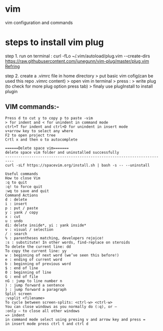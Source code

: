 # vim
vim configuration and commands

#   steps to install vim plug
step 1. run on terminal :
    curl -fLo ~/.vim/autoload/plug.vim --create-dirs \
    https://raw.githubusercontent.com/junegunn/vim-plug/master/plug.vim
<a href="https://github.com/junegunn/vim-plug"> Refring </a>
    
step 2. create a .vimrc file in home directory > put basic vim cofig(can be used this repo .vimrc content) > open vim in terminal > press : > write plug (to check for more plug option press tab) > finaly use plugInstall to install plugin

##  VIM commands:-
    Press d to cut y to copy p to paste -vim
    > for indent and < for unindent in command mode
    ctrl+T for indent and ctrl+D for unindent in insert mode
    v+arrow key to select any where
    F2 to open project tree
    Crtl x and then o to autocomplete

    ======Delete space vim=======
    delete space vim folder and uninstalled successfully
    --------------------------------------------------------------------------
    curl -sLf https://spacevim.org/install.sh | bash -s -- --uninstall

    Useful commands
    How to close Vim
    :q to quit
    :q! to force quit
    :wq to save and quit
    Command Actions
    d : delete
    i : insert
    p : put / paste
    y : yank / copy
    x : cut
    u : undo
    di: delete inside*, yi : yank inside*
    v : visual / selection
    / : search
    % : parentheses matching, developers rejoice!
    :s : substitute! In other words, find-replace on steroids
    To delete the current line: dd
    To copy the current line: yy
    w : beginning of next word (we’ve seen this before!)
    e : ending of current word
    b : beginning of previous word
    $ : end of line
    0 : beginning of line
    G : end of file
    nG : jump to line number n
    ) : jump forward a sentence
    } : jump forward a paragraph
    Split screen
    :vsplit <filename>
    To cycle between screen-splits: <ctrl-w> <ctrl-w>
    You can close windows as you normally do (:q), or —
    :only — to close all other windows
    => indent
    in command mode select using presing v and arrow key and press =
    in insert mode press ctrl t and ctrl d
